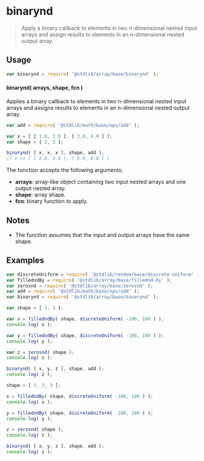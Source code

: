 <!--

@license Apache-2.0

Copyright (c) 2023 The Stdlib Authors.

Licensed under the Apache License, Version 2.0 (the "License");
you may not use this file except in compliance with the License.
You may obtain a copy of the License at

   http://www.apache.org/licenses/LICENSE-2.0

Unless required by applicable law or agreed to in writing, software
distributed under the License is distributed on an "AS IS" BASIS,
WITHOUT WARRANTIES OR CONDITIONS OF ANY KIND, either express or implied.
See the License for the specific language governing permissions and
limitations under the License.

-->

# binarynd

> Apply a binary callback to elements in two n-dimensional nested input arrays and assign results to elements in an n-dimensional nested output array.

<section class="intro">

</section>

<!-- /.intro -->

<section class="usage">

## Usage

```javascript
var binarynd = require( '@stdlib/array/base/binarynd' );
```

#### binarynd( arrays, shape, fcn )

Applies a binary callback to elements in two n-dimensional nested input arrays and assigns results to elements in an n-dimensional nested output array.

```javascript
var add = require( '@stdlib/math/base/ops/add' );

var x = [ [ 1.0, 2.0 ], [ 3.0, 4.0 ] ];
var shape = [ 2, 2 ];

binarynd( [ x, x, x ], shape, add );
// x => [ [ 2.0, 4.0 ], [ 6.0, 8.0 ] ]
```

The function accepts the following arguments:

-   **arrays**: array-like object containing two input nested arrays and one output nested array.
-   **shape**: array shape.
-   **fcn**: binary function to apply.

</section>

<!-- /.usage -->

<section class="notes">

## Notes

-   The function assumes that the input and output arrays have the same shape.

</section>

<!-- /.notes -->

<section class="examples">

## Examples

<!-- eslint no-undef: "error" -->

```javascript
var discreteUniform = require( '@stdlib/random/base/discrete-uniform' ).factory;
var filledndBy = require( '@stdlib/array/base/fillednd-by' );
var zerosnd = require( '@stdlib/array/base/zerosnd' );
var add = require( '@stdlib/math/base/ops/add' );
var binarynd = require( '@stdlib/array/base/binarynd' );

var shape = [ 3, 3 ];

var x = filledndBy( shape, discreteUniform( -100, 100 ) );
console.log( x );

var y = filledndBy( shape, discreteUniform( -100, 100 ) );
console.log( y );

var z = zerosnd( shape );
console.log( z );

binarynd( [ x, y, z ], shape, add );
console.log( z );

shape = [ 3, 3, 3 ];

x = filledndBy( shape, discreteUniform( -100, 100 ) );
console.log( x );

y = filledndBy( shape, discreteUniform( -100, 100 ) );
console.log( y );

z = zerosnd( shape );
console.log( z );

binarynd( [ x, y, z ], shape, add );
console.log( z );
```

</section>

<!-- /.examples -->

<!-- Section for related `stdlib` packages. Do not manually edit this section, as it is automatically populated. -->

<section class="related">

</section>

<!-- /.related -->

<!-- Section for all links. Make sure to keep an empty line after the `section` element and another before the `/section` close. -->

<section class="links">

</section>

<!-- /.links -->
